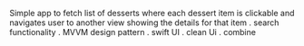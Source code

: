 Simple app to fetch list of desserts where each dessert item is clickable and navigates user to another view  showing the details for that item
. search functionality 
. ⁠⁠MVVM design pattern
. swift UI
. clean Ui
. combine
